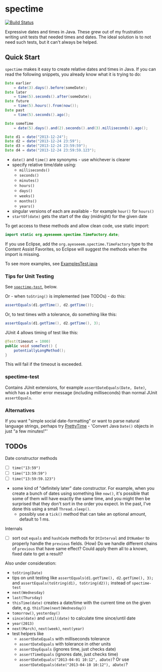 spectime
========

[![Build Status](https://travis-ci.org/ayeseeem/spectime.svg?branch=master)](https://travis-ci.org/ayeseeem/spectime)

Expressive dates and times in Java. These grew out of my frustration writing
unit tests that needed times and dates. The ideal solution is to not need such
tests, but it can't always be helped.


Quick Start
-----------

`spectime` makes it easy to create relative dates and times in Java. If you can
read the following snippets, you already know what it is trying to do:

```java
Date earlier
    = date(3).days().before(someDate);
Date later
    = time(5).seconds().after(someDate);
Date future
    = time(5).hours().from(now());
Date past
    = time(5).seconds().ago();

Date someTime
    = date(5).days().and(2).seconds().and(3).milliseconds().ago();
```

```java
Date d1 = date("2013-12-24");
Date d2 = date("2013-12-24 23:59");
Date d3 = date("2013-12-24 23:59:59");
Date d4 = date("2013-12-24 23:59:59.123");
```

- `date()` and `time()` are synonyms - use whichever is clearer
- specify relative time/date using:
    - `milliseconds()`
    - `seconds()`
    - `minutes()`
    - `hours()`
    - `days()`
    - `weeks()`
    - `months()`
    - `years()`
- singular versions of each are available - for example `hour()` for `hours()`
- `startOf(date)` gets the start of the day (midnight) for the given date

To get access to these methods and allow clean code, use static import:

```java
import static org.ayeseeem.spectime.TimeFactory.date;
```

If you use Eclipse, add the `org.ayeseeem.spectime.TimeFactory` type to the
Content Assist Favorites, so Eclipse will suggest the methods when the import
is missing.

To see more examples, see
[ExamplesTest.java](https://github.com/ayeseeem/spectime/blob/master/spectime-core/src/test/java/org/ayeseeem/spectime/example/ExamplesTest.java "Examples")


### Tips for Unit Testing

See [`spectime-test`](#spectime-test), below.

Or - when `toString()` is implemented (see TODOs) - do this:

```java
assertEquals(d1.getTime(), d2.getTime());
```

Or, to test times with a tolerance, do something like this:

```java
assertEquals(d1.getTime(), d2.getTime(), 3);
```

JUnit 4 allows timing of test like this:

```java
@Test(timeout = 1000)
public void someTest() {
    potentiallyLongMethod();
}
```

This will fail if the timeout is exceeded.


### <a id="spectime-test">spectime-test</a> ###

Contains JUnit extensions, for example `assertDateEquals(Date, Date)`, which
has a better error message (including milliseconds) than normal JUnit
`assertEquals`.


### Alternatives

If you want "simple social date-formatting" or want to parse natural language
strings, perhaps try
[PrettyTime](http://ocpsoft.org/prettytime/ "PrettyTime - simple social date-formatting") - 'Convert Java `Date()` objects in just "a few minutes!"'


TODOs
-----

Date constructor methods

- [ ] `time("13:59")`
- [ ] `time("13:59:59")`
- [ ] `time("13:59:59.123")`
- some kind of "definitely later" date constructor. For example, when you
create a bunch of dates using something like `now()`, it's possible that some
of them will have exactly the same time, and you might then be surprised that
they don't sort in the order you expect. In the past, I've done this using a
small `Thread.sleep()`.
    - possibly use a `tick()` method that can take an optional amount, default
      to 1 ms.

Internals

- [ ] sort out `equals` and `hashCode` methods for `DtInterval` and `DtNumber`
      to properly handle the `previous` fields. (How) Do we handle different
      chains of `previous` that have same effect? Could apply them all to a
      known, fixed date to get a result?

Also under consideration:

- `toString(Date)`
- tips on unit testing like `assertEquals(d1.getTime(), d2.getTime(), 3);` and
  `assertEquals(toString(d1), toString(d2));` instead of `spectime-test`
- `next(Wednesday)`
- `last(Thursday)`
- `thisTime(date)` creates a date/time with the current time on the given date,
    e.g. `thisTime(next(Wednesday))`
- `tomorrow()`, `yesterday()`
- `since(date)` and `until(date)` to calculate time since/until date
- `year(2013)`
- `next(March)`, `next(week)`, `next(year)`
- test helpers like
    - `assertDateEquals` with milliseconds tolerance
    - `assertDateEquals` with tolerance in other units
    - `assertDayEquals` (ignores time, just checks date)
    - `assertTimeEquals` (ignores date, just checks time)
    - `assertDateEquals("2013-04-01 10:12", aDate)`? Or use
      `assertDateEquals(date("2013-04-10 10:12"), aDate)`?
